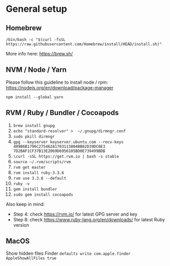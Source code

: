 # General setup

## Homebrew

`/bin/bash -c "$(curl -fsSL https://raw.githubusercontent.com/Homebrew/install/HEAD/install.sh)"
`

More info here: https://brew.sh/

## NVM / Node / Yarn

Please follow this guideline to install node / rpm: https://nodejs.org/en/download/package-manager

`npm install --global yarn`

## RVM / Ruby / Bundler / Cocoapods

1. `brew install gnupg`
2. `echo "standard-resolver" >  ~/.gnupg/dirmngr.conf`
3. `sudo pkill dirmngr`
4. `gpg --keyserver keyserver.ubuntu.com --recv-keys 409B6B1796C275462A1703113804BB82D39DC0E3 7D2BAF1CF37B13E2069D6956105BD0E739499BDB`
5. `\curl -sSL https://get.rvm.io | bash -s stable`
6. `source ~/.rvm/scripts/rvm`
7. `rvm get master`
8. `rvm install ruby-3.3.6`
9. `rvm use 3.3.6 --default`
10. `ruby -v`
11. `gem install bundler`
12. `sudo gem install cocoapods`

Also keep in mind:
- Step 4: check https://rvm.io/ for latest GPG server and key
- Step 8: check https://www.ruby-lang.org/en/downloads/ for latest Ruby version

## MacOS
Show hidden files Finder
`defaults write com.apple.finder AppleShowAllFiles true`
